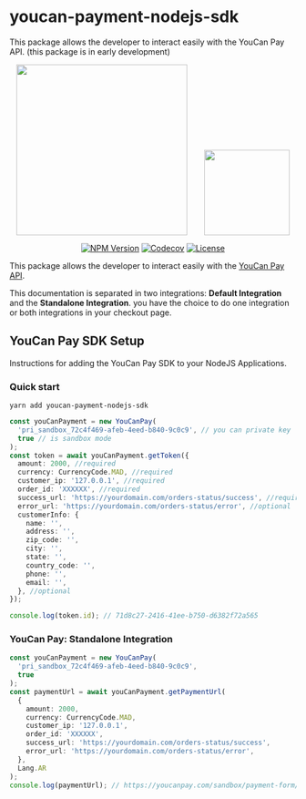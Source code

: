 # youcan-payment-nodejs-sdk

This package allows the developer to interact easily with the YouCan Pay API. (this package is in early development)

<p align="center"><a href="https://youcanpay.com" target="_blank"><img style="margin-right:30px" src="https://youcanpay.com/images/ycpay-logo.svg" width="300"><img
height="150"  src="https://nodejs.org/static/images/logos/nodejs-new-pantone-black.svg" /></a></p>

<p align="center">
   <a href="https://www.npmjs.com/package/youcan-payment-nodejs-sdk"><img src="https://img.shields.io/npm/v/youcan-payment-nodejs-sdk.svg"  
                                                       alt="NPM Version"></a>
   <a href="https://codecov.io/gh/iamkun/dayjs"><img
            src="https://img.shields.io/codecov/c/github/iamkun/dayjs/master.svg?style=flat-square" alt="Codecov"></a>
    <a href="https://github.com/iamkun/dayjs/blob/master/LICENSE"><img
            src="https://img.shields.io/badge/license-MIT-brightgreen.svg?style=flat-square" alt="License"></a>
</p>

This package allows the developer to interact easily with the [YouCan Pay API](https://youcanpay.com/docs).

This documentation is separated in two integrations: **Default Integration** and the **Standalone Integration**.
you have the choice to do one integration or both integrations in your checkout page.

## YouCan Pay SDK Setup

Instructions for adding the YouCan Pay SDK to your NodeJS Applications.

### Quick start

```shell
yarn add youcan-payment-nodejs-sdk
```

```typescript
const youCanPayment = new YouCanPay(
  'pri_sandbox_72c4f469-afeb-4eed-b840-9c0c9', // you can private key
  true // is sandbox mode
);
const token = await youCanPayment.getToken({
  amount: 2000, //required
  currency: CurrencyCode.MAD, //required
  customer_ip: '127.0.0.1', //required
  order_id: 'XXXXXX', //required
  success_url: 'https://yourdomain.com/orders-status/success', //required
  error_url: 'https://yourdomain.com/orders-status/error', //optional
  customerInfo: {
    name: '',
    address: '',
    zip_code: '',
    city: '',
    state: '',
    country_code: '',
    phone: '',
    email: '',
  }, //optional
});

console.log(token.id); // 71d8c27-2416-41ee-b750-d6382f72a565
```

### YouCan Pay: Standalone Integration

```typescript
const youCanPayment = new YouCanPay(
  'pri_sandbox_72c4f469-afeb-4eed-b840-9c0c9',
  true
);
const paymentUrl = await youCanPayment.getPaymentUrl(
  {
    amount: 2000,
    currency: CurrencyCode.MAD,
    customer_ip: '127.0.0.1',
    order_id: 'XXXXXX',
    success_url: 'https://yourdomain.com/orders-status/success',
    error_url: 'https://yourdomain.com/orders-status/error',
  },
  Lang.AR
);
console.log(paymentUrl); // https://youcanpay.com/sandbox/payment-form/1bd269e0-62d9-4a37-822c-191b28d7af5c?lang=ar
```

